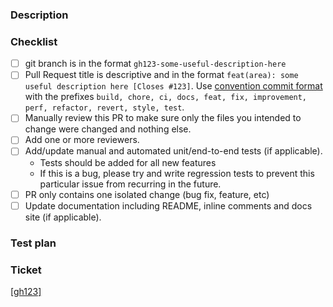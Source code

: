 ### Description

<!--
Describe, at a high level, what changes you made and why. Include links to relevant content/resource.

Someone who isn't familiar with the issue should understand it after reading your PR .

-->

### Checklist

<!--
Please make sure all the boxes below are checked or ~~striked out~~ if not relevant.

NOTE: If this is a work-in-progress (WIP), set as a "Draft" in Github.
-->

- [ ] git branch is in the format `gh123-some-useful-description-here`
- [ ] Pull Request title is descriptive and in the format `feat(area): some useful description here [Closes #123]`. Use [convention commit format](https://www.conventionalcommits.org/en/v1.0.0/) with the prefixes `build, chore, ci, docs, feat, fix, improvement, perf, refactor, revert, style, test`.
- [ ] Manually review this PR to make sure only the files you intended to change were changed and nothing else.
- [ ] Add one or more reviewers.
- [ ] Add/update manual and automated unit/end-to-end tests (if applicable).
  - Tests should be added for all new features
  - If this is a bug, please try and write regression tests to prevent this particular issue from recurring in the future.
- [ ] PR only contains one isolated change (bug fix, feature, etc)
- [ ] Update documentation including README, inline comments and docs site (if applicable).

<!--- [ ] Translation strings added/updated for all user-visible text-->

### Test plan

<!--
List what things need to be tested manually to ensure this change is properly tested.
-->

### Ticket

<!--
Add reference to Github ticket(s) numbers here
-->

[[gh123]](https://github.com/ITfiers/project-management-app/issues/ISSUE_NUMBER_HERE)

